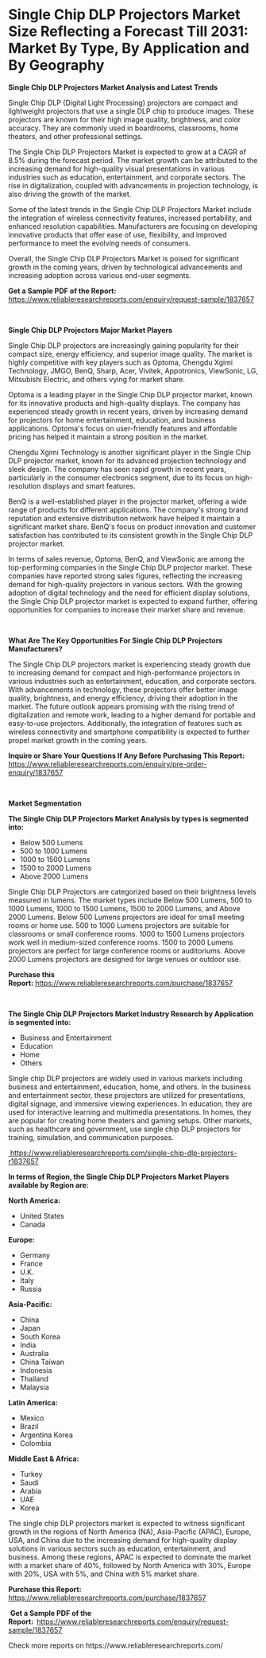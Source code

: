 <p><h1>Single Chip DLP Projectors Market Size Reflecting a Forecast Till 2031: Market By Type, By Application and By Geography</h1></p><p><strong>Single Chip DLP Projectors Market Analysis and Latest Trends</strong></p>
<p><p>Single Chip DLP (Digital Light Processing) projectors are compact and lightweight projectors that use a single DLP chip to produce images. These projectors are known for their high image quality, brightness, and color accuracy. They are commonly used in boardrooms, classrooms, home theaters, and other professional settings.</p><p>The Single Chip DLP Projectors Market is expected to grow at a CAGR of 8.5% during the forecast period. The market growth can be attributed to the increasing demand for high-quality visual presentations in various industries such as education, entertainment, and corporate sectors. The rise in digitalization, coupled with advancements in projection technology, is also driving the growth of the market.</p><p>Some of the latest trends in the Single Chip DLP Projectors Market include the integration of wireless connectivity features, increased portability, and enhanced resolution capabilities. Manufacturers are focusing on developing innovative products that offer ease of use, flexibility, and improved performance to meet the evolving needs of consumers.</p><p>Overall, the Single Chip DLP Projectors Market is poised for significant growth in the coming years, driven by technological advancements and increasing adoption across various end-user segments.</p></p>
<p><strong>Get a Sample PDF of the Report:&nbsp;</strong> <a href="https://www.reliableresearchreports.com/enquiry/request-sample/1837657">https://www.reliableresearchreports.com/enquiry/request-sample/1837657</a></p>
<p>&nbsp;</p>
<p><strong>Single Chip DLP Projectors Major Market Players</strong></p>
<p><p>Single Chip DLP projectors are increasingly gaining popularity for their compact size, energy efficiency, and superior image quality. The market is highly competitive with key players such as Optoma, Chengdu Xgimi Technology, JMGO, BenQ, Sharp, Acer, Vivitek, Appotronics, ViewSonic, LG, Mitsubishi Electric, and others vying for market share.</p><p>Optoma is a leading player in the Single Chip DLP projector market, known for its innovative products and high-quality displays. The company has experienced steady growth in recent years, driven by increasing demand for projectors for home entertainment, education, and business applications. Optoma's focus on user-friendly features and affordable pricing has helped it maintain a strong position in the market.</p><p>Chengdu Xgimi Technology is another significant player in the Single Chip DLP projector market, known for its advanced projection technology and sleek design. The company has seen rapid growth in recent years, particularly in the consumer electronics segment, due to its focus on high-resolution displays and smart features.</p><p>BenQ is a well-established player in the projector market, offering a wide range of products for different applications. The company's strong brand reputation and extensive distribution network have helped it maintain a significant market share. BenQ's focus on product innovation and customer satisfaction has contributed to its consistent growth in the Single Chip DLP projector market.</p><p>In terms of sales revenue, Optoma, BenQ, and ViewSonic are among the top-performing companies in the Single Chip DLP projector market. These companies have reported strong sales figures, reflecting the increasing demand for high-quality projectors in various sectors. With the growing adoption of digital technology and the need for efficient display solutions, the Single Chip DLP projector market is expected to expand further, offering opportunities for companies to increase their market share and revenue.</p></p>
<p>&nbsp;</p>
<p><strong>What Are The Key Opportunities For Single Chip DLP Projectors Manufacturers?</strong></p>
<p><p>The Single Chip DLP projectors market is experiencing steady growth due to increasing demand for compact and high-performance projectors in various industries such as entertainment, education, and corporate sectors. With advancements in technology, these projectors offer better image quality, brightness, and energy efficiency, driving their adoption in the market. The future outlook appears promising with the rising trend of digitalization and remote work, leading to a higher demand for portable and easy-to-use projectors. Additionally, the integration of features such as wireless connectivity and smartphone compatibility is expected to further propel market growth in the coming years.</p></p>
<p><strong>Inquire or Share Your Questions If Any Before Purchasing This Report:</strong> <a href="https://www.reliableresearchreports.com/enquiry/pre-order-enquiry/1837657">https://www.reliableresearchreports.com/enquiry/pre-order-enquiry/1837657</a></p>
<p>&nbsp;</p>
<p><strong>Market Segmentation</strong></p>
<p><strong>The Single Chip DLP Projectors Market Analysis by types is segmented into:</strong></p>
<p><ul><li>Below 500 Lumens</li><li>500 to 1000 Lumens</li><li>1000 to 1500 Lumens</li><li>1500 to 2000 Lumens</li><li>Above 2000 Lumens</li></ul></p>
<p><p>Single Chip DLP Projectors are categorized based on their brightness levels measured in lumens. The market types include Below 500 Lumens, 500 to 1000 Lumens, 1000 to 1500 Lumens, 1500 to 2000 Lumens, and Above 2000 Lumens. Below 500 Lumens projectors are ideal for small meeting rooms or home use. 500 to 1000 Lumens projectors are suitable for classrooms or small conference rooms. 1000 to 1500 Lumens projectors work well in medium-sized conference rooms. 1500 to 2000 Lumens projectors are perfect for large conference rooms or auditoriums. Above 2000 Lumens projectors are designed for large venues or outdoor use.</p></p>
<p><strong>Purchase this Report:&nbsp;</strong><a href="https://www.reliableresearchreports.com/purchase/1837657">https://www.reliableresearchreports.com/purchase/1837657</a></p>
<p>&nbsp;</p>
<p><strong>The Single Chip DLP Projectors Market Industry Research by Application is segmented into:</strong></p>
<p><ul><li>Business and Entertainment</li><li>Education</li><li>Home</li><li>Others</li></ul></p>
<p><p>Single chip DLP projectors are widely used in various markets including business and entertainment, education, home, and others. In the business and entertainment sector, these projectors are utilized for presentations, digital signage, and immersive viewing experiences. In education, they are used for interactive learning and multimedia presentations. In homes, they are popular for creating home theaters and gaming setups. Other markets, such as healthcare and government, use single chip DLP projectors for training, simulation, and communication purposes.</p></p>
<p><a href="https://www.reliableresearchreports.com/single-chip-dlp-projectors-r1837657">&nbsp;https://www.reliableresearchreports.com/single-chip-dlp-projectors-r1837657</a></p>
<p><strong>In terms of Region, the Single Chip DLP Projectors Market Players available by Region are:</strong></p>
<p>
    <p> <strong> North America: </strong>
        <ul>
            <li>United States</li>
            <li>Canada</li>
        </ul>
        </p> 
    <p> <strong> Europe: </strong>
        <ul>
            <li>Germany</li>
            <li>France</li>
            <li>U.K.</li>
            <li>Italy</li>
            <li>Russia</li>
        </ul>
        </p> 
    <p> <strong> Asia-Pacific: </strong>
        <ul>
            <li>China</li>
            <li>Japan</li>
            <li>South Korea</li>
            <li>India</li>
            <li>Australia</li>
            <li>China Taiwan</li>
            <li>Indonesia</li>
            <li>Thailand</li>
            <li>Malaysia</li>
        </ul>
        </p> 
    <p> <strong> Latin America: </strong>
        <ul>
            <li>Mexico</li>
            <li>Brazil</li>
            <li>Argentina Korea</li>
            <li>Colombia</li>
        </ul>
        </p> 
    <p> <strong> Middle East & Africa: </strong>
        <ul>
            <li>Turkey</li>
            <li>Saudi</li>
            <li>Arabia</li>
            <li>UAE</li>
            <li>Korea</li>
        </ul>
    </p>
    </p>
<p><p>The single chip DLP projectors market is expected to witness significant growth in the regions of North America (NA), Asia-Pacific (APAC), Europe, USA, and China due to the increasing demand for high-quality display solutions in various sectors such as education, entertainment, and business. Among these regions, APAC is expected to dominate the market with a market share of 40%, followed by North America with 30%, Europe with 20%, USA with 5%, and China with 5% market share.</p></p>
<p><strong>Purchase this Report: </strong><a href="https://www.reliableresearchreports.com/purchase/1837657">https://www.reliableresearchreports.com/purchase/1837657</a></p>
<p>&nbsp;<strong>Get a Sample PDF of the Report:&nbsp;&nbsp;</strong><a href="https://www.reliableresearchreports.com/enquiry/request-sample/1837657">https://www.reliableresearchreports.com/enquiry/request-sample/1837657</a></p>
<p><strong></strong></p>
<p>Check more reports on https://www.reliableresearchreports.com/</p>